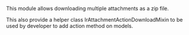 This module allows downloading multiple attachments as a zip file.

This also provide a helper class IrAttachmentActionDownloadMixin to be
used by developer to add action method on models.
